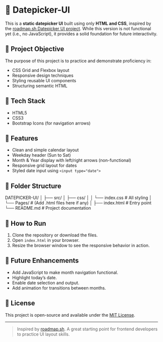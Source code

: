 # 📅 Datepicker-UI

This is a **static datepicker UI** built using only **HTML and CSS**, inspired by the [roadmap.sh Datepicker UI project](https://roadmap.sh/projects/datepicker-ui). While this version is not functional yet (i.e., no JavaScript), it provides a solid foundation for future interactivity.

## 🎯 Project Objective

The purpose of this project is to practice and demonstrate proficiency in:

- CSS Grid and Flexbox layout
- Responsive design techniques
- Styling reusable UI components
- Structuring semantic HTML

## 🧱 Tech Stack

- HTML5
- CSS3
- Bootstrap Icons (for navigation arrows)

## 📐 Features

- Clean and simple calendar layout
- Weekday header (Sun to Sat)
- Month & Year display with left/right arrows (non-functional)
- Responsive grid layout for dates
- Styled date input using `<input type="date">`

## 📁 Folder Structure

DATEPICKER-UI/ │ ├── src/ │ ├── css/ │ │ └── index.css # All styling │ └── Pages/ # (Add .html files here if any) │ ├── index.html # Entry point └── README.md # Project documentation


## 🚀 How to Run

1. Clone the repository or download the files.
2. Open `index.html` in your browser.
3. Resize the browser window to see the responsive behavior in action.

## 🧠 Future Enhancements

- Add JavaScript to make month navigation functional.
- Highlight today’s date.
- Enable date selection and output.
- Add animation for transitions between months.

## 📄 License

This project is open-source and available under the [MIT License](LICENSE).

---

> Inspired by [roadmap.sh](https://roadmap.sh/projects/datepicker-ui). A great starting point for frontend developers to practice UI layout skills.
